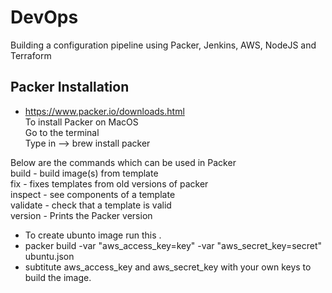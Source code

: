 # DevOps
Building a configuration pipeline using Packer, Jenkins, AWS, NodeJS and Terraform

Packer Installation
----
*   https://www.packer.io/downloads.html    
To install Packer on MacOS   
Go to the terminal   
Type in --> brew install packer 

Below are the commands which can be used in Packer       
    build     -    build image(s) from template       
    fix       -    fixes templates from old versions of packer    
    inspect   -    see components of a template       
    validate  -    check that a template is valid       
    version   -    Prints the Packer version          
*   To create ubunto image run this .     
*   packer build -var "aws_access_key=key" -var "aws_secret_key=secret" ubuntu.json    
*   subtitute aws_access_key and aws_secret_key with your own keys to build the image.
